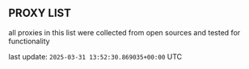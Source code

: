 ## PROXY LIST

all proxies in this list were collected from open sources and tested for functionality

last update: `2025-03-31 13:52:30.869035+00:00` UTC